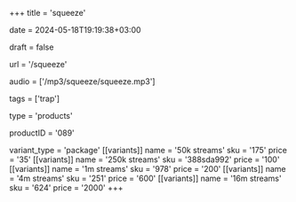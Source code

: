 +++
title = 'squeeze'

date = 2024-05-18T19:19:38+03:00

draft = false

url = '/squeeze'

audio = ['/mp3/squeeze/squeeze.mp3']

tags = ['trap']

type = 'products'

productID = '089'

variant_type = 'package'
[[variants]]
name = '50k streams'
sku = '175'
price = '35'
[[variants]]
name = '250k streams'
sku = '388sda992'
price = '100'
[[variants]]
name = '1m streams'
sku = '978'
price = '200'
[[variants]]
name = '4m streams'
sku = '251'
price = '600'
[[variants]]
name = '16m streams'
sku = '624'
price = '2000'
+++
